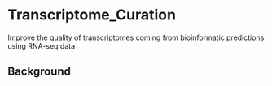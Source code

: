 # Transcriptome_Curation
Improve the quality of transcriptomes coming from bioinformatic predictions using RNA-seq data


## Background
